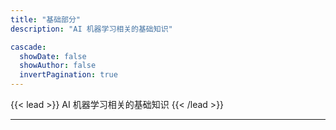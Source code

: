 ```yaml
---
title: "基础部分"
description: "AI 机器学习相关的基础知识"

cascade:
  showDate: false
  showAuthor: false
  invertPagination: true
---
```


{{< lead >}}
AI 机器学习相关的基础知识
{{< /lead >}}

---
